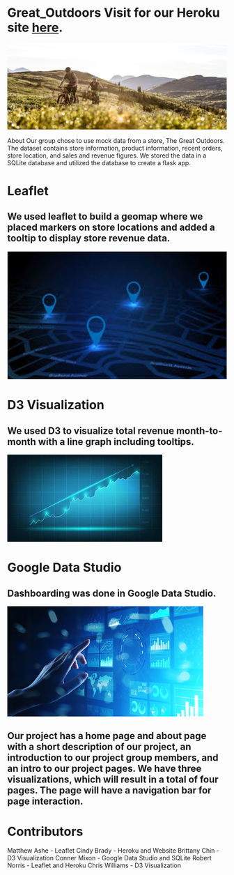 # Great_Outdoors						Visit for our Heroku site [here](https://great-outdoors.herokuapp.com/).

![mountain](static/images/mountain.jpg)

About
Our group chose to use mock data from a store, The Great Outdoors. The dataset contains store information, product information, recent orders, store location, and sales and revenue figures. We stored the data in a SQLite database and utilized the database to create a flask app.

# Leaflet
## We used leaflet to build a geomap where we placed markers on store locations and added a tooltip to display store revenue data.
![digital_map](static/images/digital_map.JPG)

# D3 Visualization
## We used D3 to visualize total revenue month-to-month with a line graph including tooltips. 
![stock-market](static/images/stock-market-graph-trading-chart-for-business-and-finance-free-vector.jpg)

# Google Data Studio
## Dashboarding was done in Google Data Studio. 
![dashboard](static/images/110623868-virtual-screen-business-intelligence-dashboard-analytics-and-big-data-technology-concept-.jpg)

## Our project has a home page and about page with a short description of our project, an introduction to our project group members, and an intro to our project pages. We have three visualizations, which will result in a total of four pages. The page will have a navigation bar for page interaction. 

# Contributors
Matthew Ashe - Leaflet
Cindy Brady - Heroku and Website
Brittany Chin - D3 Visualization
Conner Mixon - Google Data Studio and SQLite
Robert Norris - Leaflet and Heroku
Chris Williams - D3 Visualization  